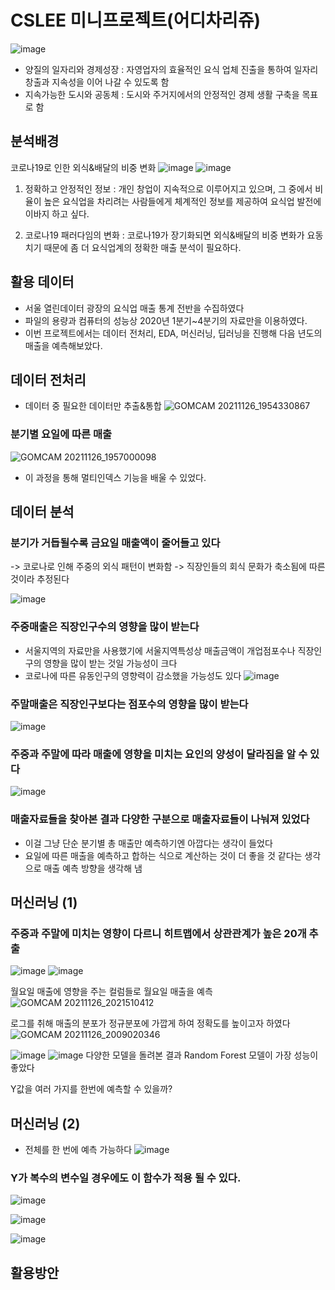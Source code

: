 # CSLEE 미니프로젝트(어디차리쥬)
![image](https://user-images.githubusercontent.com/83098550/143568576-850856c5-61c9-49d2-aed4-51a99551f83a.png)
- 양질의 일자리와 경제성장 : 자영업자의 효율적인 요식 업체 진출을 통하여 일자리 창출과 지속성을 이어 나갈 수 있도록 함
- 지속가능한 도시와 공동체 : 도시와 주거지에서의 안정적인 경제 생활 구축을 목표로 함

## 분석배경
코로나19로 인한 외식&배달의 비중 변화
![image](https://user-images.githubusercontent.com/83098550/143569052-0f7ac730-54b0-4006-b284-c87d5bb1cfd2.png)
![image](https://user-images.githubusercontent.com/83098550/143569076-54d30178-3710-4090-b4b1-c0f3e0be295c.png)

1. 정확하고 안정적인 정보 : 개인 창업이 지속적으로 이루어지고 있으며, 그 중에서 비율이 높은 요식업을 차리려는 사람들에게
체계적인 정보를 제공하여 요식업 발전에 이바지 하고 싶다.

2. 코로나19 패러다임의 변화 : 코로나19가 장기화되면 외식&배달의 비중 변화가 요동치기 때문에 
좀 더 요식업계의 정확한 매출 분석이 필요하다.

## 활용 데이터
- 서울 열린데이터 광장의 요식업 매출 통계 전반을 수집하였다
- 파일의 용량과 컴퓨터의 성능상 2020년 1분기~4분기의 자료만을 이용하였다.
- 이번 프로젝트에서는 데이터 전처리, EDA, 머신러닝, 딥러닝을 진행해 다음 년도의 매출을 예측해보았다.

## 데이터 전처리
- 데이터 중 필요한 데이터만 추출&통합
![GOMCAM 20211126_1954330867](https://user-images.githubusercontent.com/83098550/143570073-eb0e41e9-e842-4269-8339-de5b7221d438.png)

### 분기별 요일에 따른 매출
![GOMCAM 20211126_1957000098](https://user-images.githubusercontent.com/83098550/143570398-4fa83b34-a7b9-44c3-b2f1-5213e44d1ec7.png)

- 이 과정을 통해 멀티인덱스 기능을 배울 수 있었다.

## 데이터 분석
### 분기가 거듭될수록 금요일 매출액이 줄어들고 있다
  -> 코로나로 인해 주중의 외식 패턴이 변화함
  -> 직장인들의 회식 문화가 축소됨에 따른 것이라 추정된다 

![image](https://user-images.githubusercontent.com/83098550/143570735-ae1f250a-8018-4977-ac2e-044e327f0c94.png)

### 주중매출은 직장인구수의 영향을 많이 받는다
- 서울지역의 자료만을 사용했기에 서울지역특성상 매출금액이 개업점포수나 직장인구의 영향을 많이 받는 것일 가능성이 크다
- 코로나에 따른 유동인구의 영향력이 감소했을 가능성도 있다
![image](https://user-images.githubusercontent.com/83098550/143571055-f09ceef5-9610-479b-9d24-7e0f6571bc65.png)

### 주말매출은 직장인구보다는 점포수의 영향을 많이 받는다
![image](https://user-images.githubusercontent.com/83098550/143571199-6014e528-8de7-4380-a00e-626ce6a6a047.png)

### 주중과 주말에 따라 매출에 영향을 미치는 요인의 양성이 달라짐을 알 수 있다
![image](https://user-images.githubusercontent.com/83098550/143571365-a94182f1-da4d-490a-8223-bff246a1abc7.png)

### 매출자료들을 찾아본 결과 다양한 구분으로 매출자료들이 나눠져 있었다
- 이걸 그냥 단순 분기별 총 매출만 예측하기엔 아깝다는 생각이 들었다
- 요일에 따른 매출을 예측하고 합하는 식으로 계산하는 것이 더 좋을 것 
   같다는 생각으로 매출 예측 방향을 생각해 냄


## 머신러닝 (1)
### 주중과 주말에 미치는 영향이 다르니 히트맵에서 상관관계가 높은 20개 추출
![image](https://user-images.githubusercontent.com/83098550/143571697-0ed114ca-2100-4385-9487-7347a5e17780.png)
![image](https://user-images.githubusercontent.com/83098550/143571705-d648c926-85b0-4e2a-9bd5-24364c6674c8.png)

월요일 매출에 영향을 주는 컬럼들로 월요일 매출을 예측
![GOMCAM 20211126_2021510412](https://user-images.githubusercontent.com/83098550/143573734-b3f382e8-b340-4866-97e4-4f7f8fcd08b0.png)

로그를 취해 매출의 분포가 정규분포에 가깝게 하여 정확도를 높이고자 하였다
![GOMCAM 20211126_2009020346](https://user-images.githubusercontent.com/83098550/143571972-6db5d909-7325-44a5-905a-dfcf72f4a8e5.png)

![image](https://user-images.githubusercontent.com/83098550/143573989-d6bc8098-0148-4ea4-aeb2-a490152fda8d.png)
![image](https://user-images.githubusercontent.com/83098550/143574009-0bc36d08-a1da-4d86-9004-21c2042a7a7d.png)
다양한 모델을 돌려본 결과 Random Forest 모델이 가장 성능이 좋았다

Y값을 여러 가지를 한번에 예측할 수 있을까?

## 머신러닝 (2)
- 전체를 한 번에 예측 가능하다
![image](https://user-images.githubusercontent.com/83098550/143577010-e0fea6b6-cf5e-4738-90f5-d0472c8b2eba.png)

### Y가 복수의 변수일 경우에도 이 함수가 적용 될 수 있다.
![image](https://user-images.githubusercontent.com/83098550/143577182-4049023d-3884-477d-adc1-39b48b0a3895.png)

![image](https://user-images.githubusercontent.com/83098550/143577280-3ba90d7c-f280-47dd-adec-7f3b2276677e.png)

![image](https://user-images.githubusercontent.com/83098550/143577411-27060b81-5650-4a2c-873c-5b7d0114d1d9.png)




## 활용방안

## 
